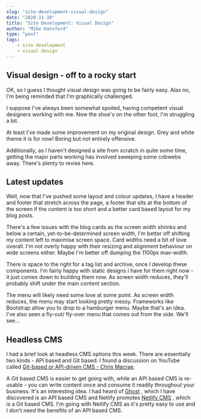 ```yaml
---
slug: "site-development-visual-design"
date: "2020-11-10"
title: "Site Development: Visual Design"
author: "Mike Hansford"
type: "post"
tags:
    - site development
    - visual design
---
```

## Visual design - off to a rocky start
OK, so I guess I thought visual design was going to be fairly easy. Alas no, I'm being reminded that I'm graphically challenged.

I suppose I've always been somewhat spoiled, having competent visual designers working with me. Now the shoe's on the other foot, I'm struggling a bit.

At least I've made some improvement on my original design. Grey and white theme it is for now! Boring but not entirely offensive.

Additionally, as I haven't designed a site from scratch in quite some time, getting the major parts working has involved sweeping some cobwebs away. There's plenty to revise here.

## Latest updates
Well, now that I've pushed some layout and colour updates, I have a header and footer that stretch across the page, a footer that sits at the bottom of the screen if the content is too short and a better card based layout for my blog posts. 

There's a few issues with the blog cards as the screen width shrinks and below a certain, yet-to-be-determined screen width, I'm better off shifting my content left to maximise screen space. Card widths need a bit of love overall. I'm not overly happy with their resizing and alignment behaviour on wide screens either. Maybe I'm better off dumping the 1100px max-width.

There is space to the right for a tag list and archive, once I develop these components. I'm fairly happy with static designs I have for them right now - it just comes down to building them now. As screen width reduces, they'll probably shift under the main content section.

The menu will likely need some love at some point. As screen width reduces, the menu may start looking pretty messy. Frameworks like Bootstrap allow you to drop to a hamburger menu. Maybe that's an idea. I've also seen a fly-out/ fly-over menu that comes out from the side. We'll see...

## Headless CMS
I had a brief look at headless CMS options this week. There are essentially two kinds - API based and Git based. I found a discussion on YouTube called <a href="https://www.youtube.com/watch?v=KX4G49ZrvY0&t=1620s" target="_blank" rel="noreferrer">Git-based or API-driven CMS - Chris Macrae</a>. <i class="fas fa-external-link-alt"></i> 

A Git based CMS is easier to get going with, while an API based CMS is re-usable - you can write content once and consume it readily throughout your business. It's an interesting idea. I had heard of <a href="https://ghost.org/" target="_blank" rel="noreferrer">Ghost</a> <i class="fas fa-external-link-alt"></i> , which I have discovered is an API based CMS and Netlify promotes <a href="https://www.netlifycms.org/" target="_blank" rel="noreferrer">Netlify CMS</a> <i class="fas fa-external-link-alt"></i> , which is a Git based CMS. I'm going with Netlify CMS as it's pretty easy to use and I don't need the benefits of an API based CMS.